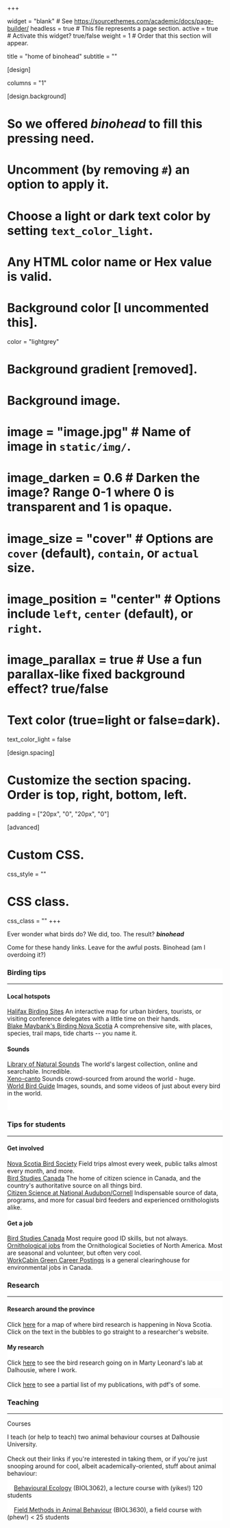 +++


widget = "blank"  # See https://sourcethemes.com/academic/docs/page-builder/
headless = true  # This file represents a page section.
active = true  # Activate this widget? true/false
weight = 1  # Order that this section will appear.

title = "home of binohead"
subtitle = ""

[design]

  columns = "1"

[design.background]
  # So we offered *binohead* to fill this pressing need.
  #   Uncomment (by removing `#`) an option to apply it.
  #   Choose a light or dark text color by setting `text_color_light`.
  #   Any HTML color name or Hex value is valid.

  # Background color [I uncommented this].
  color = "lightgrey"

  # Background gradient [removed].

  # Background image.
  # image = "image.jpg"  # Name of image in `static/img/`.
  # image_darken = 0.6  # Darken the image? Range 0-1 where 0 is transparent and 1 is opaque.
  # image_size = "cover"  #  Options are `cover` (default), `contain`, or `actual` size.
  # image_position = "center"  # Options include `left`, `center` (default), or `right`.
  # image_parallax = true  # Use a fun parallax-like fixed background effect? true/false

  # Text color (true=light or false=dark).
  text_color_light = false

[design.spacing]
  # Customize the section spacing. Order is top, right, bottom, left.
  padding = ["20px", "0", "20px", "0"]

[advanced]
 # Custom CSS. 
 css_style = ""

 # CSS class.
 css_class = ""
+++

Ever wonder what birds do? We did, too. The result?
<b></b>
***binohead***


<p class="lead">Come for these handy links. Leave for the awful posts. Binohead (am I overdoing it?)</p>

<div class="row">
<div class="col-sm-6" style="background-color:white;">
<h3>Birding tips</h3>

<hr />
<h4>Local hotspots</h4>

<p><a href="http://maps.google.com/maps/ms?ie=UTF8&amp;hl=en&amp;msa=0&amp;msid=105411730529662371157.000470133f6e201131e36&amp;z=12" target="blank">Halifax Birding Sites</a>&nbsp;An interactive map for urban birders, tourists, or visiting conference delegates with a little time on their hands.<br />
<a href="http://maybank.tripod.com/BSNS/BSNS.htm">Blake Maybank&#39;s Birding Nova Scotia</a>&nbsp;A comprehensive site, with places, species, trail maps, tide charts -- you name it.</p>

<h4>Sounds</h4>
<a href="http://macaulaylibrary.org/" target="_blank">Library of Natural Sounds</a>&nbsp;The world&#39;s largest collection, online and searchable. Incredible.<br />
<a href="http://www.xeno-canto.org/" target="_blank">Xeno-canto</a>&nbsp;Sounds crowd-sourced from around the world - huge.<br />
<a href="http://www.mangoverde.com/birdsound/" target="_blank">World Bird Guide</a>&nbsp;Images, sounds, and some videos of just about every bird in the world.

<p>&nbsp;</p>

<ol>
</ol>
</div>

<div class="col-sm-6" style="background-color:white;">
<h3>Tips for students</h3>

<hr />
<h4>Get involved</h4>

<p><a href="http://nsbirdsociety.ca/" target="_blank">Nova Scotia Bird Society</a>&nbsp;Field trips almost every week, public talks almost every month, and more.<br />
<a href="http://www.bsc-eoc.org/">Bird Studies Canada</a>&nbsp;The home of citizen science in Canada, and the country&#39;s authoritative source on all things bird.<br />
<a href="http://www.birdsource.org/">Citizen Science at National Audubon/Cornell</a>&nbsp;Indispensable source of data, programs, and more for casual bird feeders and experienced ornithologists alike.</p>

<h4>Get a job</h4>

<p><a href="http://www.bsc-eoc.org/about/jobs/index.jsp?lang=EN">Bird Studies Canada</a>&nbsp;Most require good ID skills, but not always.<br />
<a href="https://www.osnabirds.org/Jobs.aspx" target="_blank">Ornithological jobs</a>&nbsp;from the Ornithological Societies of North America. Most are seasonal and volunteer, but often very cool.<br />
<a href="http://workcabin.ca/">WorkCabin Green Career Postings</a>&nbsp;is a general clearinghouse for environmental jobs in Canada.</p>
</div>
</div>

<div class="row">
<div class="col-sm-6" style="background-color:white;">
<h3>Research</h3>

<hr />
<h4>Research around the province</h4>
Click&nbsp;<a href="http://maps.google.ca/maps/ms?ie=UTF8&amp;hl=en&amp;msa=0&amp;ll=45.282617,-63.852539&amp;spn=4.027121,8.756104&amp;z=7&amp;msid=105411730529662371157.000470c76ed43e70bf5f2" target="blank">here</a>&nbsp;for a map of where bird research is happening in Nova Scotia. Click on the text in the bubbles to go straight to a researcher&#39;s website.

<h4>My research</h4>

<p>Click&nbsp;<a href="http://leonardlab.biology.dal.ca/Research.html" target="blank">here</a>&nbsp;to see the bird research going on in Marty Leonard&#39;s lab at Dalhousie, where I work.<br />
<br />
Click&nbsp;<a href="http://leonardlab.biology.dal.ca/Andy/publications.html">here</a>&nbsp;to see a partial list of my publications, with pdf&#39;s of some.</p>
</div>

<div class="col-sm-6" style="background-color:white;">
<h3>Teaching</h3>

<hr />
<p>Courses</p>

<p>I teach (or help to teach) two animal behaviour courses at Dalhousie University.<br />
<br />
Check out their links if you&#39;re interested in taking them, or if you&#39;re just snooping around for cool, albeit academically-oriented, stuff about animal behaviour:<br />
<br />
&nbsp;&nbsp;&nbsp;&nbsp;<a href="http://myweb.dal.ca/aghorn/biol3062/index.html" target="blank">Behavioural Ecology</a>&nbsp;(BIOL3062), a lecture course with (yikes!) 120 students<br />
<br />
&nbsp;&nbsp;&nbsp;&nbsp;<a href="http://myweb.dal.ca/aghorn/biol3630/index.html" target="blank">Field Methods in Animal Behaviour</a>&nbsp;(BIOL3630), a field course with (phew!)&nbsp;&lt;&nbsp;25 students</p>
</div>

